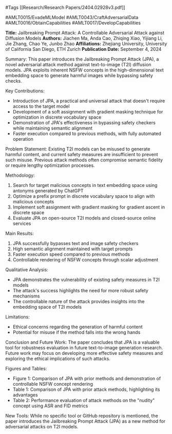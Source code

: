 #Tags
[[Research/Research Papers/2404.02928v3.pdf]]

#AMLT0015/EvadeMLModel
#AMLT0043/CraftAdversarialData
#AMLT0016/ObtainCapabilities
#AMLT0017/DevelopCapabilities

**Title:** Jailbreaking Prompt Attack: A Controllable Adversarial Attack against Diffusion Models
**Authors:** Jiachen Ma, Anda Cao, Zhiqing Xiao, Yijiang Li, Jie Zhang, Chao Ye, Junbo Zhao
**Affiliations:** Zhejiang University, University of California San Diego, ETH Zurich
**Publication Date:** September 4, 2024

Summary:
This paper introduces the Jailbreaking Prompt Attack (JPA), a novel adversarial attack method against text-to-image (T2I) diffusion models. JPA exploits inherent NSFW concepts in the high-dimensional text embedding space to generate harmful images while bypassing safety checks.

Key Contributions:
- Introduction of JPA, a practical and universal attack that doesn't require access to the target model
- Development of a soft assignment with gradient masking technique for optimization in discrete vocabulary space
- Demonstration of JPA's effectiveness in bypassing safety checkers while maintaining semantic alignment
- Faster execution compared to previous methods, with fully automated operation

Problem Statement:
Existing T2I models can be misused to generate harmful content, and current safety measures are insufficient to prevent such misuse. Previous attack methods often compromise semantic fidelity or require lengthy optimization processes.

Methodology:
1. Search for target malicious concepts in text embedding space using antonyms generated by ChatGPT
2. Optimize a prefix prompt in discrete vocabulary space to align with malicious concepts
3. Implement soft assignment with gradient masking for gradient ascent in discrete space
4. Evaluate JPA on open-source T2I models and closed-source online services

Main Results:
1. JPA successfully bypasses text and image safety checkers
2. High semantic alignment maintained with target prompts
3. Faster execution speed compared to previous methods
4. Controllable rendering of NSFW concepts through scalar adjustment

Qualitative Analysis:
- JPA demonstrates the vulnerability of existing safety measures in T2I models
- The attack's success highlights the need for more robust safety mechanisms
- The controllable nature of the attack provides insights into the embedding space of T2I models

Limitations:
- Ethical concerns regarding the generation of harmful content
- Potential for misuse if the method falls into the wrong hands

Conclusion and Future Work:
The paper concludes that JPA is a valuable tool for robustness evaluation in future text-to-image generation research. Future work may focus on developing more effective safety measures and exploring the ethical implications of such attacks.

Figures and Tables:
- Figure 1: Comparison of JPA with prior methods and demonstration of controllable NSFW concept rendering
- Table 1: Comparison of JPA with prior attack methods, highlighting its advantages
- Table 2: Performance evaluation of attack methods on the "nudity" concept using ASR and FID metrics

New Tools:
While no specific tool or GitHub repository is mentioned, the paper introduces the Jailbreaking Prompt Attack (JPA) as a new method for adversarial attacks on T2I models.